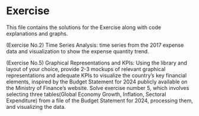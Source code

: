 # Exercise
This file contains the solutions for the Exercise along with code explanations and graphs.

(Exercise No.2) Time Series Analysis: time series from the 2017 expense data and visualization to show the expense quantity trend.

(Exercise No.5) Graphical Representations and KPIs: Using the library and layout of your choice, provide 2-3 mockups of relevant graphical representations and adequate KPIs to visualize the country’s key financial elements, inspired by the Budget Statement for 2024 publicly available on the Ministry of Finance’s website. Solve exercise number 5, which involves selecting three tables(Global Economy Growth, Inflation, Sectoral Expenditure) from a file of the Budget Statement for 2024, processing them, and visualizing the data.
